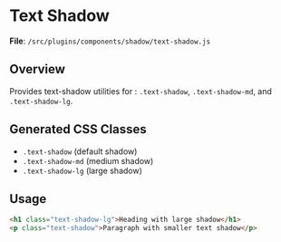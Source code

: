 # Text Shadow

**File**: `/src/plugins/components/shadow/text-shadow.js`

## Overview
Provides text-shadow utilities for : `.text-shadow`, `.text-shadow-md`, and `.text-shadow-lg`.

## Generated CSS Classes
- `.text-shadow` (default shadow)
- `.text-shadow-md` (medium shadow)
- `.text-shadow-lg` (large shadow)

## Usage
```html
<h1 class="text-shadow-lg">Heading with large shadow</h1>
<p class="text-shadow">Paragraph with smaller text shadow</p>
```
